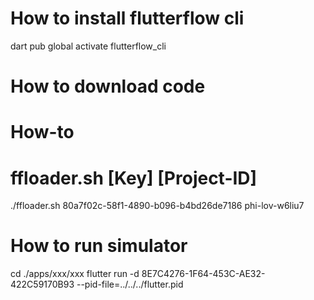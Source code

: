 # How to install flutterflow cli
dart pub global activate flutterflow_cli

# How to download code
#
# How-to
# ffloader.sh [Key] [Project-ID]
./ffloader.sh 80a7f02c-58f1-4890-b096-b4bd26de7186 phi-lov-w6liu7




# How to run simulator
cd ./apps/xxx/xxx
flutter run -d 8E7C4276-1F64-453C-AE32-422C59170B93 --pid-file=../../../flutter.pid